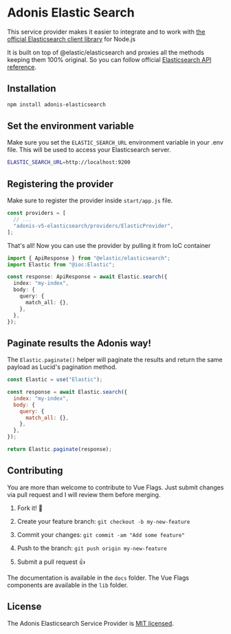 # Adonis Elastic Search

This service provider makes it easier to integrate and to work with [the official Elasticsearch client library](https://github.com/elastic/elasticsearch-js) for Node.js

It is built on top of @elastic/elasticsearch and proxies all the methods keeping them 100% original. So you can follow official [Elasticsearch API reference](https://www.elastic.co/guide/en/elasticsearch/client/javascript-api/current/api-reference.html).

## Installation

```bash
npm install adonis-elasticsearch
```

## Set the environment variable

Make sure you set the `ELASTIC_SEARCH_URL` environment variable in your .env file. This will be used to access your Elasticsearch server.

```bash
ELASTIC_SEARCH_URL=http://localhost:9200
```

## Registering the provider

Make sure to register the provider inside `start/app.js` file.

```js
const providers = [
  // ...
  "adonis-v5-elasticsearch/providers/ElasticProvider",
];
```

That's all! Now you can use the provider by pulling it from IoC container

```ts
import { ApiResponse } from "@elastic/elasticsearch";
import Elastic from "@ioc:Elastic";

const response: ApiResponse = await Elastic.search({
  index: "my-index",
  body: {
    query: {
      match_all: {},
    },
  },
});
```

## Paginate results the Adonis way!

The `Elastic.paginate()` helper will paginate the results and return the same payload as Lucid's pagination method.

```js
const Elastic = use("Elastic");

const response = await Elastic.search({
  index: "my-index",
  body: {
    query: {
      match_all: {},
    },
  },
});

return Elastic.paginate(response);
```

## Contributing

You are more than welcome to contribute to Vue Flags. Just submit changes via pull request and I will review them before merging.

1. Fork it! 🤙

2. Create your feature branch: `git checkout -b my-new-feature`

3. Commit your changes: `git commit -am "Add some feature"`

4. Push to the branch: `git push origin my-new-feature`

5. Submit a pull request 👍

The documentation is available in the `docs` folder. The Vue Flags components are available in the `lib` folder.

## License

The Adonis Elasticsearch Service Provider is [MIT licensed](LICENSE).

